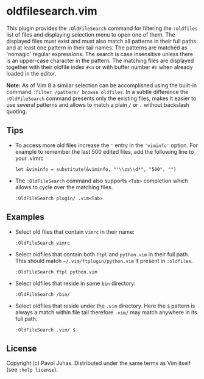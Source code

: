 # oldfilesearch.vim

This plugin provides the `:OldFileSearch` command for filtering the
`:oldfiles` list of files and displaying selection menu to open one
of them.  The displayed files must exist and must also match all
patterns in their full paths and at least one pattern in their tail
names.  The patterns are matched as 'nomagic' regular expressions.  The
search is case insensitive unless there is an upper-case character in
the pattern.  The matching files are displayed together with their
oldfile index `#<n` or with buffer number `#n` when already loaded
in the editor.

**Note:** As of Vim 8 a similar selection can be accomplished using
the built-in command `:filter /pattern/ browse oldfiles`.  In a subtle
difference the `:OldFileSearch` command presents only the existing
files, makes it easier to use several patterns and allows to match
a plain `/` or `.` without backslash quoting.


## Tips

* To access more old files increase the `'` entry in the `'viminfo'`
  option.  For example to remember the last 500 edited files, add the
  following line to your .vimrc

  ```VimL
  let &viminfo = substitute(&viminfo, "'\\zs\\d*", "500", "")
  ```

* The `:OldFileSearch` command also supports `<Tab>` completion
  which allows to cycle over the matching files.

  ```VimL
  :OldFileSearch plugin/ .vim<Tab>
  ```


## Examples

* Select old files that contain `vimrc` in their name:

  ```VimL
  :OldFileSearch vimrc
  ```

* Select oldfiles that contain both `ftpl` and `python.vim` in their
  full path.  This should match `~/.vim/ftplugin/python.vim` if present
  in `:oldfiles`.

  ```VimL
  :OldFileSearch ftpl python.vim
  ```

* Select oldfiles that reside in some `bin` directory:

  ```VimL
  :OldFileSearch /bin/
  ```

* Select oldfiles that reside under the `.vim` directory.
  Here the `$` pattern is always a match within file tail
  therefore `.vim/` may match anywhere in its full path.

  ```VimL
  :OldFileSearch .vim/ $
  ```


## License

Copyright (c) Pavol Juhas.  Distributed under the same terms as Vim itself
(see `:help license`).
